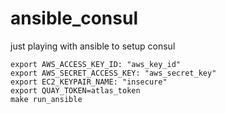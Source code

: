 # ansible_consul
just playing with ansible to setup consul

```
export AWS_ACCESS_KEY_ID: "aws_key_id"
export AWS_SECRET_ACCESS_KEY: "aws_secret_key"
export EC2_KEYPAIR_NAME: "insecure"
export QUAY_TOKEN=atlas_token
make run_ansible
```

